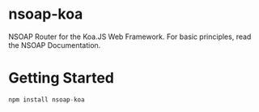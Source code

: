 # nsoap-koa

NSOAP Router for the Koa.JS Web Framework.
For basic principles, read the NSOAP Documentation.

# Getting Started

```javascript
npm install nsoap-koa
```

#

#
